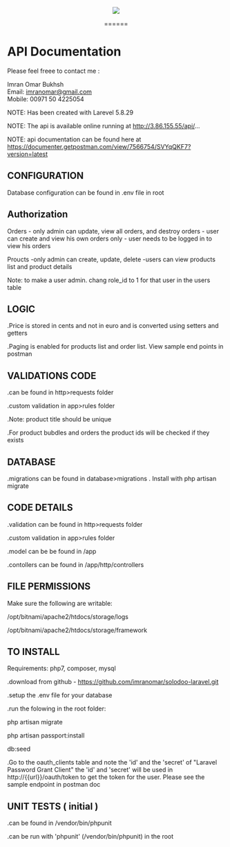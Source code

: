 <p align="center">
<img src="https://www.saloodo.ae/wp-content/uploads/2018/04/logo.svg"></p>

<p align="center">
======


API Documentation
=============
Please feel freee to contact me :

Imran Omar Bukhsh<br>
Email: imranomar@gmail.com<br>
Mobile: 00971 50 4225054<br>

NOTE: Has been created with Larevel 5.8.29

NOTE: The api is available online running at http://3.86.155.55/api/...

NOTE: api documentation can be found here at
https://documenter.getpostman.com/view/7566754/SVYqQKF7?version=latest

CONFIGURATION
-------------
Database configuration can be found in .env file in root

Authorization
-------------
Orders - only admin can update, view all orders, and destroy orders
       - user can create and view his own orders only
       - user needs to be logged in to view his orders

Proucts -only admin can create, update, delete
	-users can view products list and product details

Note: to make a user admin. chang role_id to 1 for that user in the users table


LOGIC
-----
.Price is stored in cents and not in euro and is converted using setters and getters

.Paging is enabled for products list and order list. View sample end points in postman

VALIDATIONS CODE
-----------------
.can be found in http>requests folder

.custom validation in app>rules folder

.Note: product title should be unique

.For product bubdles and orders the product ids will be checked if they exists


DATABASE
--------
.migrations can be found in database>migrations . Install with php artisan migrate

CODE DETAILS
------------
.validation can be found in http>requests folder

.custom validation in app>rules folder

.model can be be found in /app

.contollers can be found in /app/http/controllers

FILE PERMISSIONS
----------------
Make sure the following are writable:

/opt/bitnami/apache2/htdocs/storage/logs 

/opt/bitnami/apache2/htdocs/storage/framework

TO INSTALL
----------
Requirements: php7, composer, mysql

.download from github - https://github.com/imranomar/solodoo-laravel.git

.setup the .env file for your database

.run the folowing in the root folder:

php artisan migrate

php artisan passport:install

db:seed

.Go to the oauth_clients table and note the 'id' and the 'secret' of "Laravel Password Grant Client"
the 'id' and 'secret' will be used in http://{{url}}/oauth/token to get the token for the user. Please see the sample endpoint in postman doc

UNIT TESTS ( initial )
---------------------------
.can be found in /vendor/bin/phpunit

.can be run with 'phpunit' (/vendor/bin/phpunit) in the root



</p>
